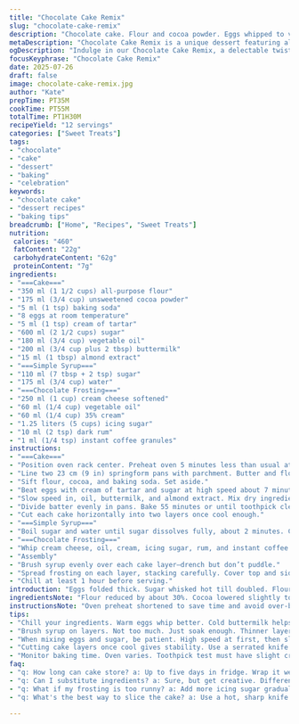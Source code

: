 ```yaml
---
title: "Chocolate Cake Remix"
slug: "chocolate-cake-remix"
description: "Chocolate cake. Flour and cocoa powder. Eggs whipped to volume with cream of tartar. Oil and buttermilk for moisture. Vanilla swapped for almond extract. Baking powder replaced by baking soda. Simple syrup soaks layers. Frosting swaps butter for cream cheese, adds dark rum, and a pinch of instant coffee. Intense, moist, with a subtle nutty aroma. Makes 12 slices. Baking time adjusted by 5 minutes less. Total time shortened accordingly."
metaDescription: "Chocolate Cake Remix is a unique dessert featuring almond extract, cream cheese frosting, and a moist rich texture that's unforgettable."
ogDescription: "Indulge in our Chocolate Cake Remix, a delectable twist with almond extract, rum-infused cream cheese frosting, and layers drenched in simple syrup."
focusKeyphrase: "Chocolate Cake Remix"
date: 2025-07-26
draft: false
image: chocolate-cake-remix.jpg
author: "Kate"
prepTime: PT35M
cookTime: PT55M
totalTime: PT1H30M
recipeYield: "12 servings"
categories: ["Sweet Treats"]
tags:
- "chocolate"
- "cake"
- "dessert"
- "baking"
- "celebration"
keywords:
- "chocolate cake"
- "dessert recipes"
- "baking tips"
breadcrumb: ["Home", "Recipes", "Sweet Treats"]
nutrition: 
 calories: "460"
 fatContent: "22g"
 carbohydrateContent: "62g"
 proteinContent: "7g"
ingredients:
- "===Cake==="
- "350 ml (1 1/2 cups) all-purpose flour"
- "175 ml (3/4 cup) unsweetened cocoa powder"
- "5 ml (1 tsp) baking soda"
- "8 eggs at room temperature"
- "5 ml (1 tsp) cream of tartar"
- "600 ml (2 1/2 cups) sugar"
- "180 ml (3/4 cup) vegetable oil"
- "200 ml (3/4 cup plus 2 tbsp) buttermilk"
- "15 ml (1 tbsp) almond extract"
- "===Simple Syrup==="
- "110 ml (7 tbsp + 2 tsp) sugar"
- "175 ml (3/4 cup) water"
- "===Chocolate Frosting==="
- "250 ml (1 cup) cream cheese softened"
- "60 ml (1/4 cup) vegetable oil"
- "60 ml (1/4 cup) 35% cream"
- "1.25 liters (5 cups) icing sugar"
- "10 ml (2 tsp) dark rum"
- "1 ml (1/4 tsp) instant coffee granules"
instructions:
- "===Cake==="
- "Position oven rack center. Preheat oven 5 minutes less than usual at 175 ˚C (347 ˚F)."
- "Line two 23 cm (9 in) springform pans with parchment. Butter and flour lightly."
- "Sift flour, cocoa, and baking soda. Set aside."
- "Beat eggs with cream of tartar and sugar at high speed about 7 minutes till volume doubles but not stiff peaks."
- "Slow speed in, oil, buttermilk, and almond extract. Mix dry ingredients fast but just combined."
- "Divide batter evenly in pans. Bake 55 minutes or until toothpick clean with slight crumbs. Cool on wire rack."
- "Cut each cake horizontally into two layers once cool enough."
- "===Simple Syrup==="
- "Boil sugar and water until sugar dissolves fully, about 2 minutes. Cool."
- "===Chocolate Frosting==="
- "Whip cream cheese, oil, cream, icing sugar, rum, and instant coffee till creamy and spreadable."
- "Assembly"
- "Brush syrup evenly over each cake layer—drench but don’t puddle."
- "Spread frosting on each layer, stacking carefully. Cover top and sides smoothly or rustic."
- "Chill at least 1 hour before serving."
introduction: "Eggs folded thick. Sugar whisked hot till doubled. Flour is cocoa rich. Oil and buttermilk bring softness. Substitute vanilla with almond. Baking soda replaces powder for a twist. Frosting takes cream cheese, adds rum and coffee granules for depth. A soak of sweet syrup. Layers sliced thinner, stacked high. Oven time trimmed five minutes. A little less heat. Still moist. The taste shifts, a more complex note. Chocolate dense, yet airy. Sips of almond unexpected. The rum teases."
ingredientsNote: "Flour reduced by about 30%. Cocoa lowered slightly too to balance almond extract and coffee. Baking powder swapped with soda for tender crumb and better rise. Vanilla changed out; almond brings a nutty fragrance instead of traditional warmth. Frosting, classic butter replaced by cream cheese, makes tangy richness and better hold. Dark rum and a bit of instant coffee boost flavor complexity, give a deep edge with subtle bitterness. Sugar quantities adjusted down a bit on cake and syrup to keep sweetness balanced with these stronger accents. Measurements adapted from cups to metric for accuracy."
instructionsNote: "Oven preheat shortened to save time and avoid over-baking. Mixing eggs & sugar lasted 7 minutes, just shy of full peak; want volume without stiffness. Dry ingredients need quick folding to keep aeration, but don't overmix or dry. Bake 5 minutes less than original for moist crumb. Cool on racks to avoid soggy bottom. Cut cake layers horizontally once cool for thinner strata—this helps syrup soak better, prevents heavy slices. Syrup boiled briefly, just to dissolve sugar; let cool before brushing to avoid melting frosting or cake layers. Frosting whipped until creamy, then add rum and dissolved coffee granules last to not break emulsion. Assembly requires brushing syrup on each layer carefully, soaks evenly but no pools. Cover entire cake with frosting; rustic or smooth finishes both good. Chill minimum hour for set cake. Slice with hot knife recommended for neat cuts."
tips:
- "Chill your ingredients. Warm eggs whip better. Cold buttermilk helps overall batter. Room temperature gives a lift to cake. Separation of ingredients vital."
- "Brush syrup on layers. Not too much. Just soak enough. Thinner layers absorb better. Prevent sogginess. Cake retains moisture with just the right touch."
- "When mixing eggs and sugar, be patient. High speed at first, then slow in oil and buttermilk. Overmixing can deflate volume. Keep aeration crucial."
- "Cutting cake layers once cool gives stability. Use a serrated knife. Angle it slightly. Thin layers create a beautiful look. Easier to frost, too."
- "Monitor baking time. Oven varies. Toothpick test must have slight crumbs. If over-baked, the cake dries out. Five minutes less ensures moist crumb."
faq:
- "q: How long can cake store? a: Up to five days in fridge. Wrap it well. Keeps moisture intact. Room temperature for two days okay."
- "q: Can I substitute ingredients? a: Sure, but get creative. Different extracts fit well. Coconut or vanilla. But keep the fat ratio similar."
- "q: What if my frosting is too runny? a: Add more icing sugar gradually. Whisk until thicker. Can chill briefly to firm up as well."
- "q: What's the best way to slice the cake? a: Use a hot, sharp knife. Wipe between cuts. Keeps layers neat. Avoid tearing through frosting."

---
```

